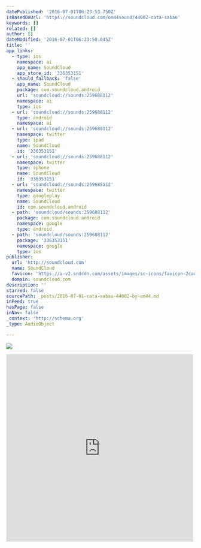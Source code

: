 ```yaml
---
datePublished: '2016-07-01T06:23:53.750Z'
isBasedOnUrl: 'https://soundcloud.com/om44sound/44002-cata-sabau'
keywords: []
related: []
author: []
dateModified: '2016-07-01T06:23:50.845Z'
title: ''
app_links:
  - type: ios
    namespace: ai
    app_name: SoundCloud
    app_store_id: '336353151'
  - should_fallback: 'false'
    app_name: SoundCloud
    package: com.soundcloud.android
    url: 'soundcloud://sounds:259688112'
    namespace: ai
    type: ios
  - url: 'soundcloud://sounds:259688112'
    type: android
    namespace: ai
  - url: 'soundcloud://sounds:259688112'
    namespace: twitter
    type: ipad
    name: SoundCloud
    id: '336353151'
  - url: 'soundcloud://sounds:259688112'
    namespace: twitter
    type: iphone
    name: SoundCloud
    id: '336353151'
  - url: 'soundcloud://sounds:259688112'
    namespace: twitter
    type: googleplay
    name: SoundCloud
    id: com.soundcloud.android
  - path: 'soundcloud/sounds:259688112'
    package: com.soundcloud.android
    namespace: google
    type: android
  - path: 'soundcloud/sounds:259688112'
    package: '336353151'
    namespace: google
    type: ios
publisher:
  url: 'http://soundcloud.com'
  name: SoundCloud
  favicon: 'https://a-v2.sndcdn.com/assets/images/sc-icons/favicon-2cadd14b.ico'
  domain: soundcloud.com
description: ''
starred: false
sourcePath: _posts/2016-07-01-cata-sabau-44002-by-om44.md
inFeed: true
hasPage: false
inNav: false
_context: 'http://schema.org'
_type: AudioObject

---
```

![](https://the-grid-user-content.s3-us-west-2.amazonaws.com/cfd3fb92-e259-4417-a651-b4852fd653ea.jpg)

<iframe src="https://cdn.embedly.com/widgets/media.html?src=https%3A%2F%2Fw.soundcloud.com%2Fplayer%2F%3Fvisual%3Dtrue%26url%3Dhttp%253A%252F%252Fapi.soundcloud.com%252Ftracks%252F259688112%26show_artwork%3Dtrue&amp;url=https%3A%2F%2Fsoundcloud.com%2Fom44sound%2F44002-cata-sabau&amp;image=http%3A%2F%2Fi1.sndcdn.com%2Fartworks-000158725533-bmkzoh-t500x500.jpg&amp;key=b7d04c9b404c499eba89ee7072e1c4f7&amp;type=text%2Fhtml&amp;schema=soundcloud" width="500" height="500" scrolling="no" frameborder="0" allowfullscreen="" style=""></iframe>